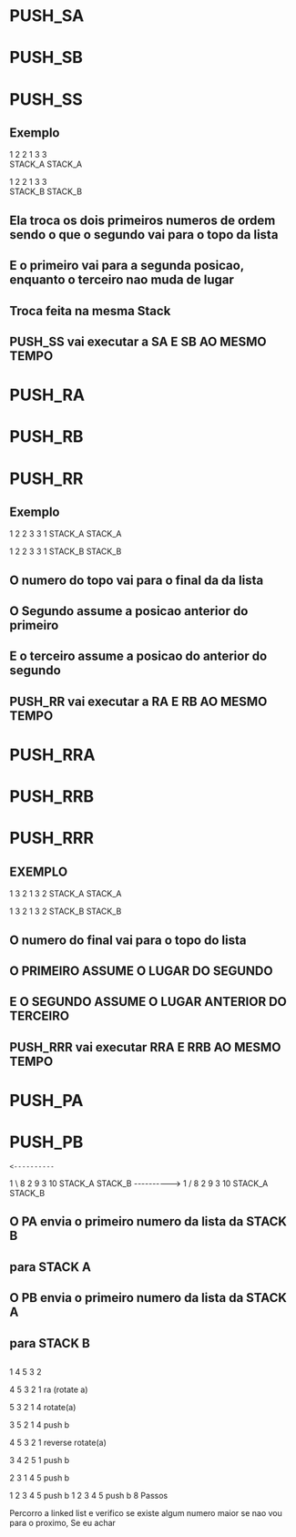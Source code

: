 


# PUSH_SA
# PUSH_SB
# PUSH_SS
## Exemplo

1                2
2                1
3                3   
STACK_A         STACK_A

1                2
2                1
3                3   
STACK_B         STACK_B


## Ela troca os dois primeiros numeros de ordem sendo o que o segundo vai para o topo da lista
## E o primeiro vai para a segunda posicao, enquanto o terceiro nao muda de lugar
## Troca feita na mesma Stack
## PUSH_SS vai executar a SA E SB AO MESMO TEMPO

# PUSH_RA
# PUSH_RB
# PUSH_RR
## Exemplo

1                2
2                3
3                1
STACK_A         STACK_A

1                2
2                3
3                1
STACK_B         STACK_B

## O numero do topo vai para o final da da lista
## O Segundo assume a posicao anterior do primeiro
## E o terceiro assume a posicao do anterior do segundo
## PUSH_RR vai executar a RA E RB AO MESMO TEMPO


# PUSH_RRA
# PUSH_RRB
# PUSH_RRR
## EXEMPLO

1                3
2                1
3                2
STACK_A         STACK_A

1                3
2                1
3                2
STACK_B         STACK_B

## O numero do final vai para o topo do lista
## O PRIMEIRO ASSUME O LUGAR DO SEGUNDO
## E O SEGUNDO ASSUME O LUGAR ANTERIOR DO TERCEIRO
## PUSH_RRR vai executar RRA E RRB AO MESMO TEMPO

# PUSH_PA
# PUSH_PB

    <----------
1              \ 8
2                9
3                10
STACK_A         STACK_B
    ---------->
1 /              8
2                9
3                10
STACK_A         STACK_B

## O PA envia o primeiro numero da lista da STACK B
## para STACK A
## O PB envia o primeiro numero da lista da STACK A
## para STACK B



## 


1
4
5
3
2

4
5
3
2
1
ra (rotate a)

5
3
2
1
4
rotate(a)


3          5
2
1
4
push b

4         5
3
2
1
reverse rotate(a)

3          4
2          5
1
push b

2       3
1       4
        5
push b

1       2
        3
        4
        5
push b
        1
        2
        3
        4
        5
push b
8 Passos

Percorro a linked list e verifico se existe algum numero maior
se nao vou para o proximo,
Se eu achar 